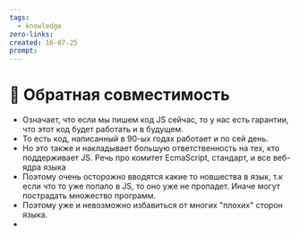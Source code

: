 ```yaml
---
tags:
  - knowledge
zero-links: 
created: 16-07-25
prompt: 
---
```

# 📑 Обратная совместимость
- Означает, что если мы пишем код JS сейчас, то у нас есть гарантии, что этот код будет работать и в будущем. 
- То есть код, написанный в 90-ых годах работает и по сей день. 
- Но это также и накладывает большую ответственность на тех, кто поддерживает JS. Речь про комитет EcmaScript, стандарт, и все веб-ядра языка
- Поэтому очень осторожно вводятся какие то новшества в язык, т.к если что то уже попало в JS, то оно уже не пропадет. Иначе могут пострадать множество программ. 
- Поэтому уже и невозможно избавиться от многих "плохих" сторон языка.
- 
